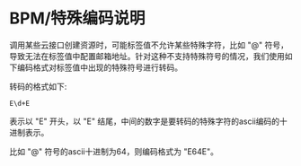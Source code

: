 # BPM/特殊编码说明

调用某些云接口创建资源时，可能标签值不允许某些特殊字符，比如 "@" 符号，导致无法在标签值中配置邮箱地址。针对这种不支持特殊符号的情况，我们使用如下编码格式对标签值中出现的特殊符号进行转码。

转码的格式如下:
```
E\d+E
```
表示以 "E" 开头，以 "E" 结尾，中间的数字是要转码的特殊字符的ascii编码的十进制表示。

比如 "@" 符号的ascii十进制为64，则编码格式为 "E64E"。
